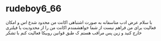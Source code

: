 # rudeboy6_66
با سلام عرض ادب  متاسفانه به صورت اشتباهی اکانت من محدود شدع اس و امکان فعالیت برای من فراهم نیست از شما خواهشمندم اکانت من را از محدودیت یا فیلتری خارج کنید و زین پس مراقب هستم ک طبق قوانین روبیکا فعالیت کنم با تشکر
